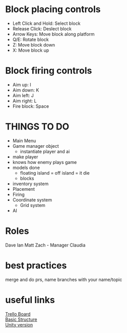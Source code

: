 # Block placing controls
- Left Click and Hold: Select block
- Release Click: Deslect block
- Arrow Keys: Move block along platform
- Q/E: Rotate block
- Z: Move block down
- X: Move block up

# Block firing controls
- Aim up: I
- Aim down: K
- Aim left: J
- Aim right: L
- Fire block: Space

# THINGS TO DO
- Main Menu
- Game manager object
    - instantiate player and ai
- make player
- knows how enemy plays game
- models done
    - floating island = off island = it die
    - blocks
- inventory system
- Placement
- Firing
- Coordinate system
    - Grid system
- AI

# Roles

Dave
Ian
Matt
Zach - Manager
Claudia

# best practices

merge and do prs, name branches with your name/topic

# useful links

[Trello Board](https://trello.com/b/SsozsEoj/castleton)  
[Basic Structure](https://docs.google.com/presentation/d/1BecJwL0Y0D2H8KSTEiCIrvznbzvSIQGzAETYimkmITw/edit#slide=id.p)  
[Unity version](https://unity3d.com/get-unity/download/archive?_ga=2.44856292.1772113876.1543684888-367692921.1543684888)
